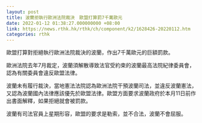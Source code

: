 ```yaml
---
layout: post
title: 波蘭拒執行歐洲法院裁決　歐盟打算罰7千萬歐元
date: 2022-01-12 01:38:27.000000000 +08:00
link: https://news.rthk.hk/rthk/ch/component/k2/1628426-20220112.htm
categories: rthk
---
```


歐盟打算對拒絕執行歐洲法院裁決的波蘭，作出7千萬歐元的巨額罰款。

歐洲法院去年7月裁定，波蘭須解散導致法官受約束的波蘭最高法院紀律委員會，認為有關委員會違反歐盟法律。

波蘭未有履行裁決，當地憲法法院認為歐洲法院干預波蘭司法，並違反波蘭憲法，又認為波蘭國內法律應該優先於歐盟法律。歐盟方面要求波蘭政府於本月11日前作出書面解釋，如果拒絕就會被罰款。

波蘭有司法官員上星期形容，歐盟的要求是勒索，並不合法，波蘭不會屈服。
